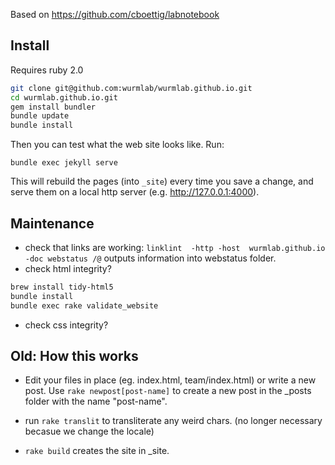 Based on https://github.com/cboettig/labnotebook

## Install
Requires ruby 2.0
```bash
git clone git@github.com:wurmlab/wurmlab.github.io.git
cd wurmlab.github.io.git
gem install bundler
bundle update
bundle install
```
Then you can test what the web site looks like. Run: 
```
bundle exec jekyll serve
``` 
This will rebuild the pages (into `_site`) every time you save a change, and serve them on a local http server (e.g. http://127.0.0.1:4000). 


## Maintenance
 * check that links are working: 
   `linklint  -http -host  wurmlab.github.io -doc webstatus /@`
   outputs information into webstatus folder. 
 * check html integrity? 

```bash
brew install tidy-html5
bundle install
bundle exec rake validate_website 
```

 * check css integrity?




## Old: How this works

* Edit your files in place (eg. index.html, team/index.html) or write a new post.
   Use `rake newpost[post-name]` to create a new post in the _posts folder with the name "post-name".

* run `rake translit` to transliterate any weird chars. (no longer necessary becasue we change the locale)

*  `rake build` creates the site in _site. 




